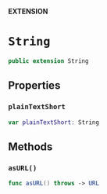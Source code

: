 **EXTENSION**

# `String`
```swift
public extension String
```

## Properties
### `plainTextShort`

```swift
var plainTextShort: String
```

## Methods
### `asURL()`

```swift
func asURL() throws -> URL
```
